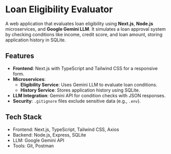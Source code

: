 # Loan Eligibility Evaluator

A web application that evaluates loan eligibility using **Next.js**, **Node.js** microservices, and **Google Gemini LLM**. It simulates a loan approval system by checking conditions like income, credit score, and loan amount, storing application history in SQLite.

## Features
- **Frontend**: Next.js with TypeScript and Tailwind CSS for a responsive form.
- **Microservices**:
  - **Eligibility Service**: Uses Gemini LLM to evaluate loan conditions.
  - **History Service**: Stores application history using SQLite.
- **LLM Integration**: Gemini API for condition checks with JSON responses.
- **Security**: `.gitignore` files exclude sensitive data (e.g., `.env`).

## Tech Stack
- Frontend: Next.js, TypeScript, Tailwind CSS, Axios
- Backend: Node.js, Express, SQLite
- LLM: Google Gemini API
- Tools: Git, Postman
